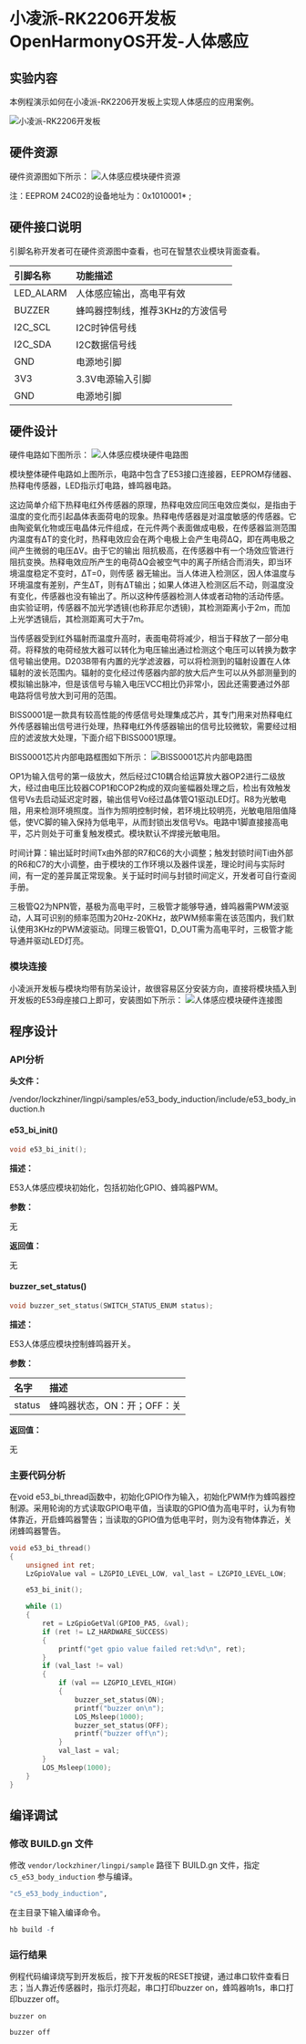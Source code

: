 # 小凌派-RK2206开发板OpenHarmonyOS开发-人体感应

## 实验内容

本例程演示如何在小凌派-RK2206开发板上实现人体感应的应用案例。

![小凌派-RK2206开发板](../../docs/figures/lockzhiner-rk2206.jpg)

## 硬件资源

硬件资源图如下所示：
![人体感应模块硬件资源](/vendor/lockzhiner/lingpi/docs/figures/e53_bi01/e53_bi01_resource_map.jpg)

注：EEPROM 24C02的设备地址为：0x1010001*  ;

## 硬件接口说明

引脚名称开发者可在硬件资源图中查看，也可在智慧农业模块背面查看。

| 引脚名称  | 功能描述                         |
| :-------- | :------------------------------- |
| LED_ALARM | 人体感应输出，高电平有效         |
| BUZZER    | 蜂鸣器控制线，推荐3KHz的方波信号 |
| I2C_SCL   | I2C时钟信号线                    |
| I2C_SDA   | I2C数据信号线                    |
| GND       | 电源地引脚                       |
| 3V3       | 3.3V电源输入引脚                 |
| GND       | 电源地引脚                       |

## 硬件设计

硬件电路如下图所示：
![人体感应模块硬件电路图](/vendor/lockzhiner/lingpi/docs/figures/e53_bi01/lz_e53_bi01_sch.jpg)

模块整体硬件电路如上图所示，电路中包含了E53接口连接器，EEPROM存储器、热释电传感器，LED指示灯电路，蜂鸣器电路。

这边简单介绍下热释电红外传感器的原理，热释电效应同压电效应类似，是指由于温度的变化而引起晶体表面荷电的现象。热释电传感器是对温度敏感的传感器。它由陶瓷氧化物或压电晶体元件组成，在元件两个表面做成电极，在传感器监测范围内温度有ΔT的变化时，热释电效应会在两个电极上会产生电荷ΔQ，即在两电极之间产生微弱的电压ΔV。由于它的输出 阻抗极高，在传感器中有一个场效应管进行阻抗变换。热释电效应所产生的电荷ΔQ会被空气中的离子所结合而消失，即当环境温度稳定不变时，ΔT=0，则传感 器无输出。当人体进入检测区，因人体温度与环境温度有差别，产生ΔT，则有ΔT输出；如果人体进入检测区后不动，则温度没有变化，传感器也没有输出了。所以这种传感器检测人体或者动物的活动传感。 由实验证明，传感器不加光学透镜(也称菲尼尔透镜)，其检测距离小于2m，而加上光学透镜后，其检测距离可大于7m。

当传感器受到红外辐射而温度升高时，表面电荷将减少，相当于释放了一部分电荷。将释放的电荷经放大器可以转化为电压输出通过检测这个电压可以转换为数字信号输出使用。D203B带有内置的光学滤波器，可以将检测到的辐射设置在人体辐射的波长范围内。辐射的变化经过传感器内部的放大后产生可以从外部测量到的模拟输出脉冲，但是该信号与输入电压VCC相比仍非常小，因此还需要通过外部电路将信号放大到可用的范围。

BISS0001是一款具有较高性能的传感信号处理集成芯片，其专门用来对热释电红外传感器输出信号进行处理，热释电红外传感器输出的信号比较微软，需要经过相应的滤波放大处理，下面介绍下BISS0001原理。

BISS0001芯片内部电路框图如下所示：
![BISS0001芯片内部电路图](/vendor/lockzhiner/lingpi/docs/figures/e53_bi01/biss0001_diagram.png)

OP1为输入信号的第一级放大，然后经过C10耦合给运算放大器OP2进行二级放大，经过由电压比较器COP1和COP2构成的双向鉴幅器处理之后，检出有效触发信号Vs去启动延迟定时器，输出信号Vo经过晶体管Q1驱动LED灯。R8为光敏电阻，用来检测环境照度。当作为照明控制时候，若环境比较明亮，光敏电阻阻值降低，使VC脚的输入保持为低电平，从而封锁出发信号Vs。电路中1脚直接接高电平，芯片则处于可重复触发模式。模块默认不焊接光敏电阻。

时间计算：输出延时时间Tx由外部的R7和C6的大小调整；触发封锁时间Ti由外部的R6和C7的大小调整，由于模块的工作环境以及器件误差，理论时间与实际时间，有一定的差异属正常现象。关于延时时间与封锁时间定义，开发者可自行查阅手册。

三极管Q2为NPN管，基极为高电平时，三极管才能够导通，蜂鸣器需PWM波驱动，人耳可识别的频率范围为20Hz-20KHz，故PWM频率需在该范围内，我们默认使用3KHz的PWM波驱动。同理三极管Q1，D_OUT需为高电平时，三极管才能导通并驱动LED灯亮。

### 模块连接

小凌派开发板与模块均带有防呆设计，故很容易区分安装方向，直接将模块插入到开发板的E53母座接口上即可，安装图如下所示：
![人体感应模块硬件连接图](/vendor/lockzhiner/lingpi/docs/figures/e53_bi01/e53_bi01_connection_diagram.png)

## 程序设计

### API分析

**头文件：**

/vendor/lockzhiner/lingpi/samples/e53_body_induction/include/e53_body_induction.h

#### e53_bi_init()

```c
void e53_bi_init();
```

**描述：**

E53人体感应模块初始化，包括初始化GPIO、蜂鸣器PWM。

**参数：**

无

**返回值：**

无

#### buzzer_set_status()

```c
void buzzer_set_status(SWITCH_STATUS_ENUM status);
```

**描述：**

E53人体感应模块控制蜂鸣器开关。

**参数：**

| 名字   | 描述                        |
| :----- | :-------------------------- |
| status | 蜂鸣器状态，ON：开；OFF：关 |

**返回值：**

无

### 主要代码分析

在void e53_bi_thread函数中，初始化GPIO作为输入，初始化PWM作为蜂鸣器控制源。采用轮询的方式读取GPIO电平值，当读取的GPIO值为高电平时，认为有物体靠近，开启蜂鸣器警告；当读取的GPIO值为低电平时，则为没有物体靠近，关闭蜂鸣器警告。

```c
void e53_bi_thread()
{
    unsigned int ret;
    LzGpioValue val = LZGPIO_LEVEL_LOW, val_last = LZGPIO_LEVEL_LOW;

    e53_bi_init();

    while (1)
    {
        ret = LzGpioGetVal(GPIO0_PA5, &val);
        if (ret != LZ_HARDWARE_SUCCESS)
        {
            printf("get gpio value failed ret:%d\n", ret);
        }
        if (val_last != val)
        {
            if (val == LZGPIO_LEVEL_HIGH)
            {
                buzzer_set_status(ON);
                printf("buzzer on\n");
                LOS_Msleep(1000);
                buzzer_set_status(OFF);
                printf("buzzer off\n");
            }
            val_last = val;
        }
        LOS_Msleep(1000);
    }
}
```

## 编译调试

### 修改 BUILD.gn 文件

修改 `vendor/lockzhiner/lingpi/sample` 路径下 BUILD.gn 文件，指定 `c5_e53_body_induction` 参与编译。

```r
"c5_e53_body_induction",
```

在主目录下输入编译命令。

```r
hb build -f
```

### 运行结果

例程代码编译烧写到开发板后，按下开发板的RESET按键，通过串口软件查看日志；当人靠近传感器时，指示灯亮起，串口打印buzzer on，蜂鸣器响1s，串口打印buzzer off。

```
buzzer on

buzzer off
```
